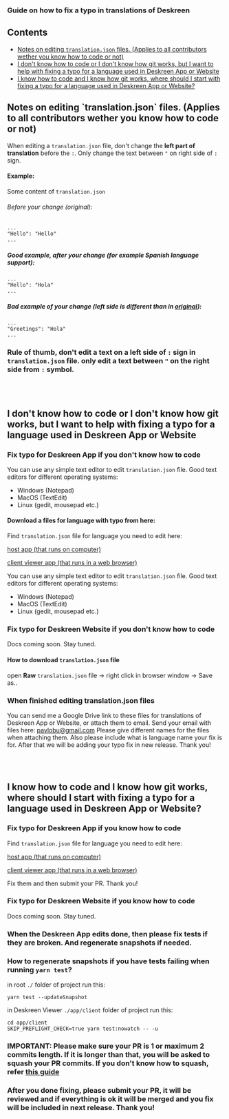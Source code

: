 ### Guide on how to fix a typo in translations of Deskreen

## Contents

- [Notes on editing `translation.json` files. (Applies to all contributors wether you know how to code or not)](#notes-on-edit)
- [I don't know how to code or I don't know how git works, but I want to help with fixing a typo for a language used in Deskreen App or Website](#dont-know-code)
- [I know how to code and I know how git works, where should I start with fixing a typo for a language used in Deskreen App or Website?](#i-know-code)

<a id="notes-on-edit">
<h2>Notes on editing `translation.json` files. (Applies to all contributors wether you know how to code or not)</h2>
</a>

When editing a `translation.json` file, don't change the **left part of translation** before the `:`.
Only change the text between `"` on right side of `:` sign.

#### Example:

Some content of `translation.json`

<a id="edit-orig">
<h6>Before your change (original):</h6>
</a>

```
...
"Hello": "Hello"
...
```

##### Good example, after your change (for example Spanish language support):

```
...
"Hello": "Hola"
...
```

##### **Bad example** of your change (left side is different than in [original](#edit-orig)):

```
...
"Greetings": "Hola"
...
```

### Rule of thumb, don't edit a text on a left side of `:` sign in `translation.json` file. only edit a text between `"` on the right side from `:` symbol.

<br/>
<br/>

<a id="dont-know-code">
<h2>I don't know how to code or I don't know how git works, but I want to help with fixing a typo for a language used in Deskreen App or Website</h2>
</a>

### Fix typo for Deskreen App if you don't know how to code

You can use any simple text editor to edit `translation.json` file.
Good text editors for different operating systems:

- Windows (Notepad)
- MacOS (TextEdit)
- Linux (gedit, mousepad etc.)

#### Download a files for language with typo from here:

Find `translation.json` file for language you need to edit here:

[host app (that runs on computer)](https://github.com/pavlobu/deskreen/tree/master/app/locales)

[client viewer app (that runs in a web browser)](https://github.com/pavlobu/deskreen/tree/master/app/client/public/locales)

You can use any simple text editor to edit `translation.json` file.
Good text editors for different operating systems:

- Windows (Notepad)
- MacOS (TextEdit)
- Linux (gedit, mousepad etc.)

### Fix typo for Deskreen Website if you don't know how to code

Docs coming soon. Stay tuned.

#### How to download `translation.json` file

open **Raw** `translation.json` file -> right click in browser window -> Save as..

### When finished editing translation.json files

You can send me a Google Drive link to these files for translations of Deskreen App or Website, or attach them to email.
Send your email with files here: pavlobu@gmail.com
Please give different names for the files when attaching them.
Also please include what is language name your fix is for.
After that we will be adding your typo fix in new release. Thank you!

<br/>
<br/>

<a id="i-know-code">
<h2>I know how to code and I know how git works, where should I start with fixing a typo for a language used in Deskreen App or Website?</h2>
</a>

### Fix typo for Deskreen App if you know how to code

Find `translation.json` file for language you need to edit here:

[host app (that runs on computer)](https://github.com/pavlobu/deskreen/tree/master/app/locales)

[client viewer app (that runs in a web browser)](https://github.com/pavlobu/deskreen/tree/master/app/client/public/locales)

Fix them and then submit your PR. Thank you!

### Fix typo for Deskreen Website if you know how to code

Docs coming soon. Stay tuned.

### When the Deskreen App edits done, then please fix tests if they are broken. And regenerate snapshots if needed.

### How to regenerate snapshots if you have tests failing when running `yarn test`?

in root `./` folder of project run this:

```
yarn test --updateSnapshot
```

in Deskreen Viewer `./app/client` folder of project run this:

```
cd app/client
SKIP_PREFLIGHT_CHECK=true yarn test:nowatch -- -u
```

### IMPORTANT: Please make sure your PR is 1 or maximum 2 commits length. If it is longer than that, you will be asked to squash your PR commits. If you don't know how to squash, refer [this guide](#dont-know-code)

### After you done fixing, please submit your PR, it will be reviewed and if everything is ok it will be merged and you fix will be included in next release. Thank you!
